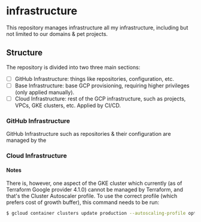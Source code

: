 # infrastructure

This repository manages infrastructure all my infrastructure, including but not limited to our domains & pet projects.

## Structure

The repository is divided into two three main sections:

- [ ] GitHub Infrastructure: things like repositories, configuration, etc.
- [ ] Base Infrastructure: base GCP provisioning, requiring higher privileges (only applied manually).
- [ ] Cloud Infrastructure: rest of the GCP infrastructure, such as projects, VPCs, GKE clusters, etc. Applied by CI/CD.

### GitHub Infrastructure

GitHub Infrastructure such as repositories & their configuration are managed by the 

### Cloud Infrastructure

#### Notes

There is, however, one aspect of the GKE cluster which currently (as of Terraform Google provider 4.1.0) cannot be 
managed by Terraform, and that's the Cluster Autoscaler profile. To use the correct profile (which prefers cost of 
growth buffer), this command needs to be run:

```bash
$ gcloud container clusters update production --autoscaling-profile optimize-utilization
```

